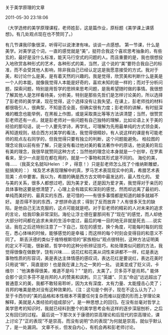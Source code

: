 关于美学原理的文章

2011-05-30 23:18:06

（大学选修的美学原理课程，老师姓彭，这是篇作业，原标题《美学课上课感想》。有几处观点现在也不赞同了。）

   有几节课我印象很深，听得可以说津津有味。谈谈一点感想。
   第一节课，什么是美学。对美学这个词，一直的感觉就是“美”，挺符合我这个喜欢思考抽象的，有些玄的，最好是没什么标准，能天马行空式的问题的人。而且重要的是，我也很想投入地欣赏各种形式的艺术，各种形式的美，当然，这个说的“美”要符合我自己的标准，而不会受其他人影响，除非我自己已经认定这是我愿意接受的方式。我对于美，和讨论什么是美，是有着天然的兴趣的。我是觉得，欣赏美和判断什么是美是一个人的本能，就像我觉得人本能是好奇的，喜欢未知的是一样的；而对于分析问题，探索问题，特别是用哲学的思辨来思考问题，是我希望随时做的事情。我很想了解其他人是怎样看待美，分析美，特别是那些先哲们是怎样讨论美的，所以选择了彭老师的美学课，现在觉得，这个选择没有让我失望。在课上，彭老师找的材料都很吸引人，很典型，不知是否全面，但确实很有力度；彭老师的讲解，有时挺深难的概念也能举例，在黑板上作图，或是采取类比等等方法讲清楚；当然，很赞赏彭老师还有一点，就是彭老师对一些问题有自己独特的理解，比如论语上关于美的经验的那句话，说一个人要先学诗，再学礼，可理解为先用最单纯的方式领会美，再知道规则，结合西方对美学的看法，我觉得很精妙。有人说这样的课是有可能老师的观点左右同学的，但我觉得只要有独立的判断，这个问题能避免。
   柏拉图的理念论我以前有些了解，只是没有看过他对美的看法著作中的原话，他说美的背后有美的理念，我很早就赞同这种方式；当然他的理念论本身就是一个创举，在罗素看来，至少一点是现在都在用的，就是一个事物和其形式是不同的。
    海伦的美，嗨……（我英文名就叫Helen ：P ，得意！）只是彭老师怎么找了个维纳斯雕塑，挺搞笑的：）
   埃及艺术表现理解中的真，罗马艺术表现现实中的真，希腊艺术表现美：点中要害。我以为，希腊的确是西方古文明中最发达的，最人性化的。
   爱与美的关系，很多人都想过吧，因为美才爱，还是因为爱才美，我觉得对于亲历的具体事物这要是想清楚了，心理上会有踏实和深刻的感觉，然而却远离了最初的、单纯而美好的、最真实的东西，是可惜的——有很多事情都是知道的越多就越不好。
   是否得不到的东西，才想拼命追求；得到了反而放弃？人有很多天生的缺陷，是他自己无法克服的，这点可能就是吧。对于彭老师的精彩的人对未来的追求的言论，给我印象非常深刻。海伦让浮士德在霎那间有了“现在”的感觉，而人却绝大部分时间都在追求未来的生活中度过，最后的唯一目的地无非就是死去……说实话，我在之后还特别注意了一下自己，现在的感觉，换个角度，可能每时每刻的现在，悉心体味的时候，能够感觉的是幸福；而这样的每个时刻会变得目的和意义不同了。
   斯丢沃德的类似于维特根斯坦的“家族相似”观点很特别，这种方法证明美的定义不可能，很新颖，哲学中的这种分析辨证技巧，和处理类似问题的方法，我觉得很像在做数学，饶有兴味……
   说花红和花美从词性来讲都不一样，红是表达事物性质的形容词，美是表达主体情感的感叹词，表达花红是要说红，表达花美时只用说“啊”，简直是妙！也是我在课上为之一笑的一处。
    说美变成了贬义词，卡维尔 ：“他演奏得很美，难道不是吗？”
    “是的，太美了。贝多芬不是肖邦。”
   能体会那个说贝多芬不是肖邦的人的赞美和讽刺。贝三“英雄”、贝五“命运”远远超出了普通意义的美，我都不敢轻易聆听，因为太有深度、太有力量、太能撞击心灵了；肖邦的唯美是绝对没有这种效果的。（注：这句是个例子，现在不这么认为了。）
   至于卡西尔的“美的品格和本性根本不需要任何复杂而难以捉摸的形而上学理论来解释，美就是人类经验的组成部分”，是一种思想上的回归。在没有丝毫对哲学上美学思考的知识时，我就已经料到整个的美学思考会有这样的逐步深层刨析，之后又有回归的过程。
   最后说一下那次关于康德的崇高理论和后现代的崇高理论，课上讨论了“正的表现”不是崇高，而没有说明“负的表现”为何就是崇高，就似乎默认了，是一处漏洞。
   文章不长，但发自内心，有机会再和彭老师讨论。